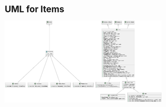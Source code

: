 # UML for Items

![UML for Items](../../../public-full/Assets/Devion%20Games/Inventory%20System/Scripts/Runtime/Items/UML.png)


